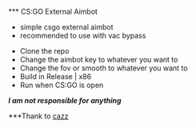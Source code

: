 *** CS:GO External Aimbot
* simple csgo external aimbot
* recommended to use with vac bypass

- Clone the repo
- Change the aimbot key to whatever you want to
- Change the fov or smooth to whatever you want to
- Build in Release | x86
- Run when CS:GO is open

***I am not responsible for anything***

***Thank to [cazz](https://www.youtube.com/c/cazzwastaken)

